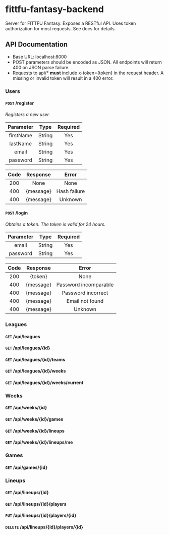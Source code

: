 # fittfu-fantasy-backend
Server for FITTFU Fantasy.  Exposes a RESTful API.  Uses token authorization for most requests.  See docs for details.
## API Documentation
* Base URL: localhost:8000
* POST parameters should be encoded as JSON.  All endpoints will return 400 on JSON parse failure.
* Requests to api/* **must** include x-token={token} in the request header.  A missing or invalid token will result in a 400 error.

### Users
#### `POST` /register
*Registers a new user.*

Parameter | Type   | Required
:-------: | :----: | :-----:
firstName | String | Yes
lastName  | String | Yes
email     | String | Yes
password  | String | Yes

Code  | Response       | Error
:---: | :------------: | :----:
200   | None           | None
400   | {message}      | Hash failure
400   | {message}      | Unknown

#### `POST` /login
*Obtains a token.  The token is valid for 24 hours.*

Parameter | Type   | Required
:-------: | :----: | :-----:
email     | String | Yes
password  | String | Yes

Code  | Response       | Error
:---: | :------------: | :----:
200   | {token}        | None
400   | {message}      | Password incomparable
400   | {message}      | Password incorrect
400   | {message}      | Email not found
400   | {message}      | Unknown

### Leagues
#### `GET` /api/leagues
#### `GET` /api/leagues/{id}
#### `GET` /api/leagues/{id}/teams
#### `GET` /api/leagues/{id}/weeks
#### `GET` /api/leagues/{id}/weeks/current

### Weeks
#### `GET` /api/weeks/{id}
#### `GET` /api/weeks/{id}/games
#### `GET` /api/weeks/{id}/lineups
#### `GET` /api/weeks/{id}/lineups/me

### Games 
#### `GET` /api/games/{id}

### Lineups
#### `GET` /api/lineups/{id}
#### `GET` /api/lineups/{id}/players
#### `PUT` /api/lineups/{id}/players/{id}
#### `DELETE` /api/lineups/{id}/players/{id}





